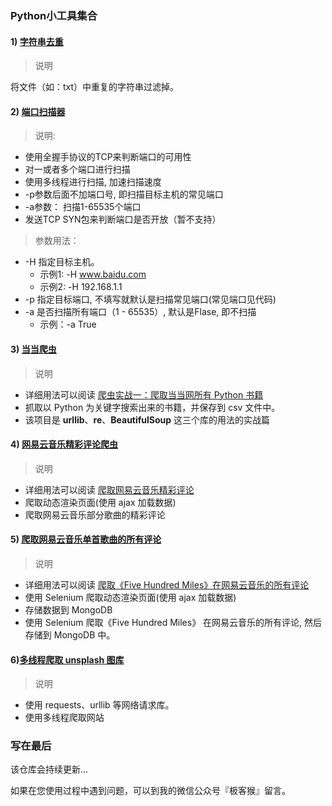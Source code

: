 
### Python小工具集合

#### 1) [字符串去重](./CutDownRepetition)
> 说明

将文件（如：txt）中重复的字符串过滤掉。

#### 2) [端口扫描器](./PortScanner)
> 说明:
* 使用全握手协议的TCP来判断端口的可用性
* 对一或者多个端口进行扫描
* 使用多线程进行扫描, 加速扫描速度　
* -p参数后面不加端口号, 即扫描目标主机的常见端口
* -a参数： 扫描1-65535个端口
* 发送TCP SYN包来判断端口是否开放（暂不支持）
        
> 参数用法：
   
* -H 指定目标主机。
  * 示例1: -H www.baidu.com 
  * 示例2: -H 192.168.1.1
* -p 指定目标端口, 不填写就默认是扫描常见端口(常见端口见代码)
* -a 是否扫描所有端口（1 - 65535）, 默认是Flase, 即不扫描
   * 示例：-a True
            
#### 3) [当当爬虫](./DangDangCrawler)
> 说明

- 详细用法可以阅读 [爬虫实战一：爬取当当网所有 Python 书籍](https://mp.weixin.qq.com/s/_IKBJEkh9HtNhpJEbwsD6Q)
- 抓取以 Python 为关键字搜索出来的书籍，并保存到 csv 文件中。
- 该项目是 **urllib**、**re**、**BeautifulSoup** 这三个库的用法的实战篇

#### 4) [网易云音乐精彩评论爬虫](./NeteaseMusic)
> 说明

- 详细用法可以阅读 [爬取网易云音乐精彩评论](https://mp.weixin.qq.com/s/tMVu8dUepSPIvm3yCMUt1g)
- 爬取动态渲染页面(使用 ajax 加载数据)
- 爬取网易云音乐部分歌曲的精彩评论

#### 5) [爬取网易云音乐单首歌曲的所有评论](./NeteaseMusic2)
> 说明

- 详细用法可以阅读 [爬取《Five Hundred Miles》在网易云音乐的所有评论](https://mp.weixin.qq.com/s/kcA-6WEHWQ-DOwxtWtYjWw)
- 使用 Selenium 爬取动态渲染页面(使用 ajax 加载数据)
- 存储数据到 MongoDB 
- 使用 Selenium 爬取《Five Hundred Miles》 在网易云音乐的所有评论, 然后存储到 MongoDB 中。


#### 6)[多线程爬取 unsplash 图库](./UnsplashCrawler)
> 说明

- 使用 requests、urllib 等网络请求库。
- 使用多线程爬取网站


### 写在最后
该仓库会持续更新...

如果在您使用过程中遇到问题，可以到我的微信公众号『极客猴』留言。
